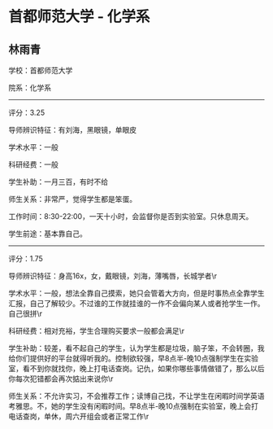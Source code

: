 # 首都师范大学 - 化学系

## 林雨青

学校：首都师范大学

院系：化学系

* * *

评分：3.25

导师辨识特征：有刘海，黑眼镜，单眼皮

学术水平：一般

科研经费：一般

学生补助：一月三百，有时不给

师生关系：非常严，觉得学生都是笨蛋。

工作时间：8:30-22:00，一天十小时，会监督你是否到实验室。只休息周天。

学生前途：基本靠自己。

* * *

评分：1.75

导师辨识特征：身高16x，女，戴眼镜，刘海，薄嘴唇，长城学者\r

学术水平：一般，想法全靠自己摸索，她只会管着大方向，但是时事热点全靠学生汇报，自己了解较少。不过谁的工作就挂谁的一作不会偏向某人或者抢学生一作。自己很拼\r

科研经费：相对充裕，学生合理购买要求一般都会满足\r

学生补助：较差，看不起自己的学生，认为学生都是垃圾，脑子笨，不会转圈，我给你们提供好的平台就得听我的。控制欲较强，早8点半-晚10点强制学生在实验室，看不到你就找你，晚上打电话查岗。记仇，如果你哪些事情做错了，那么以后你每次犯错都会再次掂出来说你\r

师生关系：不允许实习，不会推荐工作；读博自己找，不让学生在闲暇时间学英语考雅思。不，她的学生没有闲暇时间。早8点半-晚10点强制在实验室，晚上会打电话查岗，单休，周六开组会或者正常工作\r
